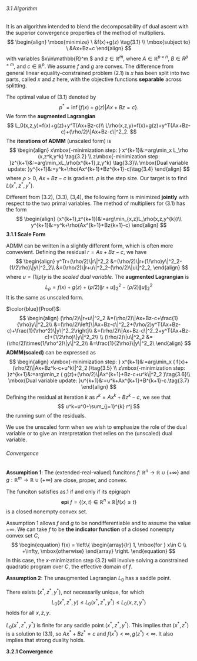 ###### 3.1 Algorithm

It is an algorithm intended to blend the decomposability of dual ascent with the superior convergence properties of the method of multipliers. 
$$
\begin{align}
\mbox{minimize} \ &f(x)+g(z) \tag{3.1} \\
\mbox{subject to} \ &Ax+Bz=c
\end{align}
$$
with variables $x\in\mathbb{R}^m $ and $z\in \mathbb{R}^m$, where $A\in \mathbb{R}^{p\times n},\ B\in{R}^{p\times m}$, and $c\in\mathbb{R}^p$. We assume $f$ and $g$ are convex. The difference from general linear equality-constrained problem (2.1) is $x$ has been split into two parts, called $x$ and $z$ here, with the objective functions **separable** across splitting. 

The optimal value of (3.1) denoted by
$$
p^*=\inf \{f(x)+g(z)|Ax+Bz=c\}.
$$
We form the **augmented Lagrangian** 
$$
L_0(x,z,y)=f(x)+g(z)+y^T(Ax+Bz-c)\\
L\rho(x,z,y)=f(x)+g(z)+y^T(Ax+Bz-c)+(\rho/2)\|Ax+Bz-c\|^2_2.
$$
The **iterations of ADMM** (unscaled form) is 
$$
\begin{align}
x\mbox{-minimization step: }  x^{k+1}&:=arg\min_x L_\rho (x,z^k,y^k)  \tag{3.2}  \\
z\mbox{-minimization step: }z^{k+1}&:=arg\min_xL_\rho(x^{k+1},z,y^k) \tag{3.3}\\
\mbox{Dual variable update: }y^{k+1}&:=y^k+\rho(Ax^{k+1}+Bz^{k+1}-c)\tag{3.4}
\end{align}
$$
where $\rho>0$, $Ax+Bz-c$ is gradient. $\rho$ is the step size. Our target is to find $L(x^*,z^*,y^*)$. 

Different from (3.2), (3.3), (3,4), the following form is minimized **jointly** with respect to the two primal variables. The method of multipliers for (3.1) has the form
$$
\begin{align}
(x^{k+1},z^{k+1})&:=arg\min_{x,z}L_\rho(x,z,y^{k})\\
y^{k+1}&:=y^k+\rho(Ax^{k+1}+Bz{k+1}-c)
\end{align}
$$
**3.1.1 Scale Form**

ADMM can be written in a slightly different form, which is often more convevient. Defining the residual $r=Ax+Bz-c$, we have
$$
\begin{align}
y^Tr+(\rho/2)\|r\|^2_2 &=(\rho/2)\|r+(1/\rho)y\|^2_2-(1/2\rho)\|y\|^2_2\\
&=(\rho/2)\|r+u\|^2_2-(\rho/2)\|u\|^2_2,
\end{align}
$$
where $u=(1/\rho)y$ is the *scaled dual variable.* The **augmented Lagrangian** is
$$
L_\rho=f(x)+g(z)+(\rho/2)\|r+u\|^2_2-(\rho/2)\|u\|^2_2
$$
 It is the same as unscaled form.

$\color{blue}{Proof}$:
$$
\begin{align}
(\rho/2)\|r+u\|^2_2 &=(\rho/2)\|Ax+Bz-c+\frac{1}{\rho}y\|^2_2\\
&=(\rho/2)\left[\|Ax+Bz-c\|^2_2+(\rho/2)y^T(Ax+Bz-c)+\frac{1}{\rho^2}\|y\|^2_2\right]\\
&=(\rho/2)\|Ax+Bz-c\|^2_2+y^T(Ax+Bz-c)+(1/2\rho)\|y\|^2_2\\ \\ 
(\rho/2)\|u\|^2_2 &=(\rho/2)\times(1/\rho^2)\|y\|^2_2\\
&=\frac{1}{2\rho}\|y\|^2_2\
\end{align}
$$
**ADMM(scaled)**  can be expressed as
$$
\begin{align}
x\mbox{-minimization step: }  x^{k+1}&:=arg\min_x (  f(x)+(\rho/2)\|Ax+Bz^k-c+u^k\|^2_2 )\tag{3.5}  \\
z\mbox{-minimization step: }z^{k+1}&:=arg\min_z (  g(z)+(\rho/2)\|Ax^{k+1}+Bz-c+u^k\|^2_2 )\tag{3.6}\\
\mbox{Dual variable update: }u^{k+1}&:=u^k+Ax^{k+1}+B^{k+1}-c.\tag{3.7}
\end{align}
$$
Defining the residual at iteration $k$ as $r^k=Ax^k+Bz^k-c$, we see that 
$$
u^k=u^0+\sum_{j=1}^{k} r^j
$$
the running sum of the residuals. 

We use the unscaled form when we wish to emphasize the role of the dual variable or to give an interpretation thet relies on the (unscaled) dual variable. 

###### Convergence

**Assumpition 1**: The (extended-real-valued) funcitons $f$: $\mathbb{R}^n\rightarrow\mathbb{R}\cup \{+\infty\}$ and $g:\mathbb{R}^m\rightarrow\mathbb{R}\cup\{+\infty\}$ are close, proper, and convex.

The funciton satisfies as.1 if and only if its epigraph 
$$
\textbf{epi} \ f=\{(x,t)\in\mathbb{R}^n\times\mathbb{R}|f(x)\leq t\}
$$
is a closed nonempty convex set.

Assumption 1 allows $f$ and $g$ to be nondifferentiable and to assume the value $+\infty$. We can take $f$ to be **the indicator function** of a closed nonempty convex set $C$, 
$$
\begin{equation}  
f(x) = 
\left\{  
             \begin{array}{lr}  
             1,  \mbox{for } x\in C   \\ 
           +\infty,     \mbox{otherwise}
             \end{array}  
\right.  
\end{equation}
$$
In this case, the $x$-minimization step (3.2) will involve solving a constrained quadratic program over $C$, the effective domain of $f$. 

 **Assumption 2**: The unaugmented Lagrangian $L_0$ has a saddle point.

There exists $(x^*,z^*,y^*)$, not necessarily unique, for which
$$
L_0(x^*,z^*,y)\leq L_0(x^*,z^*,y^*)\leq L_0(x,z,y^*)
$$
holds for all $x,z,y$. 

$L_0(x^*,z^*,y^*)$ is finite for any saddle point $(x^*,z^*,y^*)$. This implies that $(x^*,z^*)$ is a solution to (3.1), so $Ax^*+Bz^*=c$ and $f(x^*)<\infty,g(z^*)<\infty$. It also implies that strong duality holds. 

**3.2.1 Convergence** 

